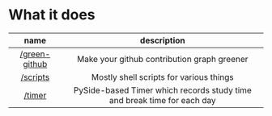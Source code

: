 # What it does

|                                    name                                    |                                description                                |
| :------------------------------------------------------------------------: | :-----------------------------------------------------------------------: |
| [/green-github](https://github.com/e1630m/tools/tree/main/green-github)    | Make your github contribution graph greener                               |
| [/scripts](https://github.com/e1630m/tools/tree/main/scripts)              | Mostly shell scripts for various things                                   |
| [/timer](https://github.com/e1630m/tools/tree/main/timer)                  | PySide-based Timer which records study time and break time for each day   |
